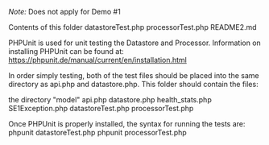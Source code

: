 *Note:* Does not apply for Demo #1

Contents of this folder
datastoreTest.php
processorTest.php
README2.md

PHPUnit is used for unit testing the Datastore and Processor.
Information on installing PHPUnit can be found at:
https://phpunit.de/manual/current/en/installation.html

In order simply testing, both of the test files should be placed into
the same directory as api.php and datastore.php.  This folder should
contain the files:

the directory "model"
api.php
datastore.php
health_stats.php
SE1Exception.php
datastoreTest.php
processorTest.php

Once PHPUnit is properly installed, the syntax for running the tests are:
phpunit datastoreTest.php
phpunit processorTest.php